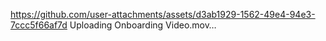 
https://github.com/user-attachments/assets/d3ab1929-1562-49e4-94e3-7ccc5f66af7d
Uploading Onboarding Video.mov…

